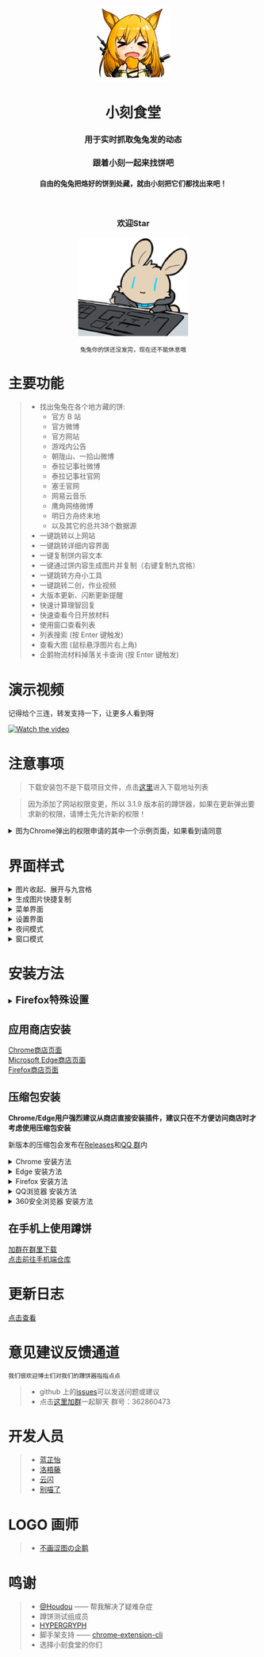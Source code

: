 <!--suppress CheckImageSize, HtmlDeprecatedAttribute -->
<div align="center"><img alt="logo" src="docs/images/logo.png" width="150"></div>
<h1 align="center">小刻食堂</h1>
<div align="center">
    <h3>用于实时抓取兔兔发的动态</h3>
    <h3>跟着小刻一起来找饼吧</h3>
    <h4>自由的兔兔把烙好的饼到处藏，就由小刻把它们都找出来吧！</h4><br/>
    <h3>欢迎Star</h3>
    <img alt="gif" src="/docs/images/readme_1.gif" height="200" />
</div>
<div align="center">

    兔兔你的饼还没发完，现在还不能休息哦

</div>


# 主要功能

> - 找出兔兔在各个地方藏的饼:
>   - 官方 B 站
>   - 官方微博
>   - 官方网站
>   - 游戏内公告
>   - 朝陇山、一拾山微博
>   - 泰拉记事社微博
>   - 泰拉记事社官网
>   - 塞壬官网
>   - 网易云音乐
>   - 鹰角网络微博
>   - 明日方舟终末地
>   - 以及其它的总共38个数据源
> - 一键跳转以上网站
> - 一键跳转详细内容界面
> - 一键复制饼内容文本
> - 一键通过饼内容生成图片并复制（右键复制九宫格）
> - 一键跳转方舟小工具
> - 一键跳转二创，作业视频
> - 大版本更新、闪断更新提醒
> - 快速计算理智回复
> - 快速查看今日开放材料
> - 使用窗口查看列表
> - 列表搜索 (按 Enter 键触发)
> - 查看大图 (鼠标悬浮图片右上角)
> - 企鹅物流材料掉落关卡查询 (按 Enter 键触发)

# 演示视频

记得给个三连，转发支持一下，让更多人看到呀

[![Watch the video](https://i0.hdslb.com/bfs/archive/3d3e150f7e838de5222cdce023bd77d4afc6154f.jpg@400w.webp)](https://www.bilibili.com/video/BV1ru4y1x7cZ)

# 注意事项

> 下载安装包不是下载项目文件，点击[这里](https://github.com/Enraged-Dun-Cookie-Development-Team/Dun-Cookie-Vue/releases)进入下载地址列表

> 因为添加了网站权限变更，所以 3.1.9 版本前的蹲饼器，如果在更新弹出要求新的权限，请博士先允许新的权限！

<details>
  <summary>图为Chrome弹出的权限申请的其中一个示例页面，如果看到请同意</summary>
   
  ![avatar](docs/images/readme_oldtip_1.jpg)
  ![avatar](docs/images/readme_oldtip_2.jpg)
</details>

# 界面样式

<details>
  <summary>图片收起、展开与九宫格</summary>

![avatar](/docs/images/readme_feature_1.png)
![avatar](/docs/images/readme_feature_2.png)

</details>
<details>
  <summary>生成图片快捷复制</summary>

![avatar](/docs/images/readme_feature_3.png)

</details>
<details>
  <summary>菜单界面</summary>

![avatar](/docs/images/readme_feature_4.png)

</details>
<details>
  <summary>设置界面</summary>

![avatar](/docs/images/readme_feature_5.png)
![avatar](/docs/images/readme_feature_6.png)
![avatar](/docs/images/readme_feature_7.png)

</details>
<details>
  <summary>夜间模式</summary>

![avatar](/docs/images/readme_feature_8.png)

</details>
<details>
  <summary>窗口模式</summary>

![avatar](/docs/images/readme_feature_9.png)

</details>

# 安装方法

<details>
  <summary><strong style="font-size: 20px">Firefox特殊设置</strong></summary>

>   Firefox默认无法将图片保存进粘贴板，如果需要自动保存粘贴板跟随以下配置，否则只能手动右键复制
>   1. 打开火狐，在地址栏输入`about:config`，进入配置页
>   2. 点击 接受风险并继续
>   3. 在搜索框输入`dom.events.asyncClipboard.clipboardItem`
>   4. 双击或者点后面双箭头切换为`true`，完成

</details>

## 应用商店安装
[Chrome商店页面](https://chrome.google.com/webstore/detail/gblmdllhbodefkmimbcjpflhjneagkkd)  
[Microsoft Edge商店页面](https://microsoftedge.microsoft.com/addons/detail/%E5%B0%8F%E5%88%BB%E9%A3%9F%E5%A0%82-%E6%98%8E%E6%97%A5%E6%96%B9%E8%88%9F%E8%B9%B2%E9%A5%BC%E5%99%A8-arknight/jimmfliacfpeabcifcghmdankmdnmfmn)  
[Firefox商店页面](https://addons.mozilla.org/zh-CN/firefox/addon/%E5%B0%8F%E5%88%BB%E9%A3%9F%E5%A0%82-%E6%98%8E%E6%97%A5%E6%96%B9%E8%88%9F%E8%B9%B2%E9%A5%BC%E5%99%A8-arknights-cookies)  

## 压缩包安装

**Chrome/Edge用户强烈建议从商店直接安装插件，建议只在不方便访问商店时才考虑使用压缩包安装**

新版本的压缩包会发布在[Releases](https://github.com/Enraged-Dun-Cookie-Development-Team/Dun-Cookie-Vue/releases)和[QQ 群](https://jq.qq.com/?_wv=1027&k=Vod1uO13)内

<details>
  <summary>Chrome 安装方法</summary>

> - 推荐 [Chrome 应用商店](https://chrome.google.com/webstore/detail/%E8%B9%B2%E9%A5%BC-%E6%98%8E%E6%97%A5%E6%96%B9%E8%88%9F%E8%B9%B2%E9%A5%BC%E5%99%A8-arknights-cook/gblmdllhbodefkmimbcjpflhjneagkkd)
> - 下载 zip 通过开发者模式加载已解压的扩展程序
>   1. 先解压到任意文件夹
>   2. 地址栏输入`chrome://extensions/`，回车
>   3. 右上角打开开发者模式
>   4. 点击“加载已解压的扩展程序”
>   5. 选择解压后的整个插件文件夹完成安装
>
> PS: 可以通过地址栏输入`chrome://settings/?search=后台`找到“关闭 Google Chrome 后继续运行后台应用”，选择运行后台扩展程序的使用

</details>

<details>
  <summary>Edge 安装方法</summary>

> - [Edge 应用商店](https://microsoftedge.microsoft.com/addons/detail/%E5%B0%8F%E5%88%BB%E9%A3%9F%E5%A0%82-%E6%98%8E%E6%97%A5%E6%96%B9%E8%88%9F%E8%B9%B2%E9%A5%BC%E5%99%A8-arknight/jimmfliacfpeabcifcghmdankmdnmfmn?hl=zh-CN)
> - 下载 zip 通过开发者模式加载已解压的扩展程序
>   1. 先解压到任意文件夹
>   2. 地址栏输入`edge://extensions/`，回车
>   3. 左下角打开开发者模式
>   4. 点击已安装的扩展右边的第一个图标“加载解压缩的扩展”![avatar](docs/images/readme_2.webp)
>   5. 选择解压后的整个插件文件夹完成安装
>
> PS: 可以通过地址栏输入`edge://settings/?search=后台`找到“关闭 Microsoft Edge 后继续运行后台应用关闭”，选择运行后台扩展程序的使用

</details>

<details>
  <summary>Firefox 安装方法</summary>

> - [Firefox应用商店](https://addons.mozilla.org/zh-CN/firefox/addon/%E5%B0%8F%E5%88%BB%E9%A3%9F%E5%A0%82-%E6%98%8E%E6%97%A5%E6%96%B9%E8%88%9F%E8%B9%B2%E9%A5%BC%E5%99%A8-arknights-cookies/)
> - Firefox目前不允许通过zip安装

</details>

<details>
  <summary>QQ浏览器 安装方法</summary>

> 1. 先解压到任意文件夹
> 2. 地址栏输入`qqbrowser://extensions/manage`，回车
> 3. 右上角打开开发者模式
> 4. 点击“加载已解压的扩展程序”
> 5. 选择解压后的整个插件文件夹完成安装

</details>

<details>
  <summary>360安全浏览器 安装方法</summary>

> 1. 先解压到任意文件夹
> 2. 点击地址栏旁边扩展中心图标
> 3. 点击已安装的扩展
> 4. 勾选开发者模式
> 5. 点击“加载已解压的扩展程序”
> 6. 选择解压后的整个插件文件夹完成安装

</details>

## 在手机上使用蹲饼

[加群在群里下载](https://jq.qq.com/?_wv=1027&k=Vod1uO13)  
[点击前往手机端仓库](https://github.com/Enraged-Dun-Cookie-Development-Team/Dun-Cookie-Flutter)

# 更新日志

[点击查看](docs/CHANGELOG.md)

# 意见建议反馈通道

    我们很欢迎博士们对我们的蹲饼器指指点点

> - github 上的[issues](https://github.com/Enraged-Dun-Cookie-Development-Team/Dun-Cookie-Vue/issues)可以发送问题或建议
> - 点击[这里加群](https://jq.qq.com/?_wv=1027&k=Vod1uO13)一起聊天 群号：362860473

# 开发人员

> - [蓝芷怡](https://github.com/KazeLiu)
> - [洛梧藤](https://github.com/phidialam)
> - [云闪](https://github.com/Yun-Shan)
> - [别喵了](https://github.com/ablupi)

# LOGO 画师

> - [不画涩图の企鹅](https://pipie457.lofter.com/)

# 鸣谢

> - [@Houdou](https://github.com/Houdou) —— 帮我解决了疑难杂症
> - 蹲饼测试组成员
> - [HYPERGRYPH](https://www.hypergryph.com/#/)
> - 脚手架支持 —— [chrome-extension-cli](https://github.com/SlowSoulWen/chrome-extension-cli)
> - 选择小刻食堂的你们
